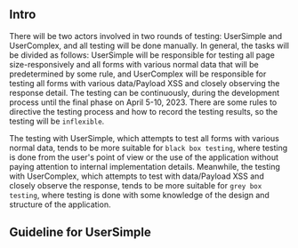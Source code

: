 ## Intro

There will be two actors involved in two rounds of testing: UserSimple and UserComplex, and all testing will be done manually. In general, the tasks will be divided as follows: UserSimple will be responsible for testing all page size-responsively and all forms with various normal data that will be predetermined by some rule, and UserComplex will be responsible for testing all forms with various data/Payload XSS and closely observing the response detail. The testing can be continuously, during the development process until the final phase on April 5-10, 2023. There are some rules to directive the testing process and how to record the testing results, so the testing will be `inflexible`.

The testing with UserSimple, which attempts to test all forms with various normal data, tends to be more suitable for `black box testing`, where testing is done from the user's point of view or the use of the application without paying attention to internal implementation details. Meanwhile, the testing with UserComplex, which attempts to test with data/Payload XSS and closely observe the response, tends to be more suitable for `grey box testing`, where testing is done with some knowledge of the design and structure of the application.

## Guideline for UserSimple
